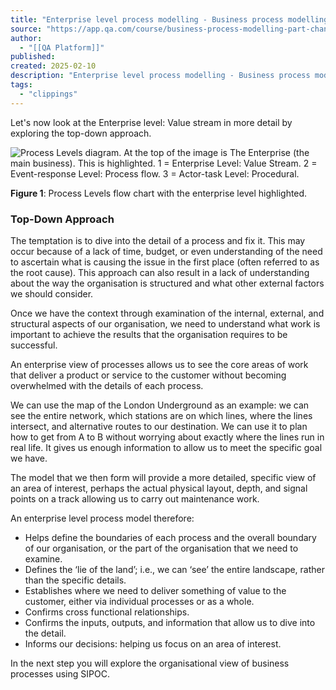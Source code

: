```yaml
---
title: "Enterprise level process modelling - Business process modelling as part of change Lesson | QA Platform"
source: "https://app.qa.com/course/business-process-modelling-part-change-1698/enterprise-level-process-modelling/?context_id=13677&context_resource=lp"
author:
  - "[[QA Platform]]"
published:
created: 2025-02-10
description: "Enterprise level process modelling - Business process modelling as part of change lesson from QA Platform. Start learning today with our digital training solutions."
tags:
  - "clippings"
---
```

Let's now look at the Enterprise level: Value stream in more detail by exploring the top-down approach.

![Process Levels diagram. At the top of the image is The Enterprise (the main business). This is highlighted. 1 = Enterprise Level: Value Stream. 2 = Event-response Level: Process flow. 3 = Actor-task Level: Procedural.](https://assets.cloudacademy.com/bakery/media/uploads/entity/blobid1-8f97e9e5-2fc2-42b4-b00f-e5d77c2710b0.png)

**Figure 1**: Process Levels flow chart with the enterprise level highlighted.

### **Top-Down Approach** 

The temptation is to dive into the detail of a process and fix it. This may occur because of a lack of time, budget, or even understanding of the need to ascertain what is causing the issue in the first place (often referred to as the root cause). This approach can also result in a lack of understanding about the way the organisation is structured and what other external factors we should consider. 

Once we have the context through examination of the internal, external, and structural aspects of our organisation, we need to understand what work is important to achieve the results that the organisation requires to be successful. 

An enterprise view of processes allows us to see the core areas of work that deliver a product or service to the customer without becoming overwhelmed with the details of each process. 

We can use the map of the London Underground as an example: we can see the entire network, which stations are on which lines, where the lines intersect, and alternative routes to our destination. We can use it to plan how to get from A to B without worrying about exactly where the lines run in real life. It gives us enough information to allow us to meet the specific goal we have.  

The model that we then form will provide a more detailed, specific view of an area of interest, perhaps the actual physical layout, depth, and signal points on a track allowing us to carry out maintenance work. 

An enterprise level process model therefore: 

- Helps define the boundaries of each process and the overall boundary of our organisation, or the part of the organisation that we need to examine.
- Defines the ‘lie of the land’; i.e., we can ‘see’ the entire landscape, rather than the specific details.
- Establishes where we need to deliver something of value to the customer, either via individual processes or as a whole.
- Confirms cross functional relationships.
- Confirms the inputs, outputs, and information that allow us to dive into the detail.
- Informs our decisions: helping us focus on an area of interest.

In the next step you will explore the organisational view of business processes using SIPOC.